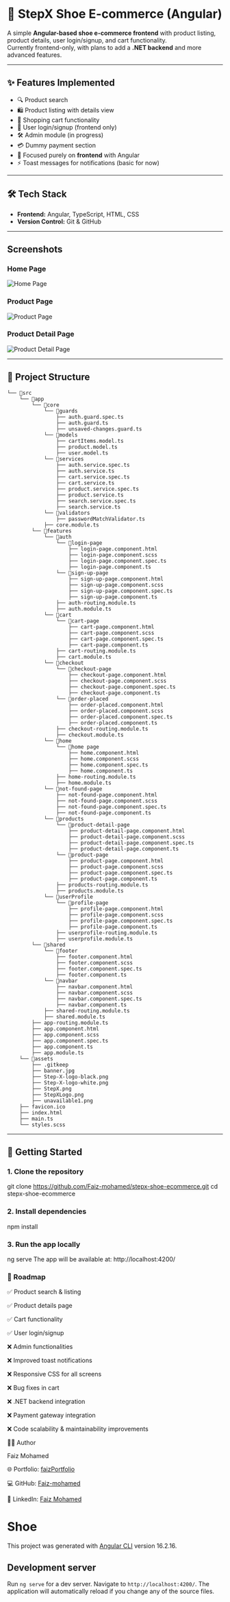 # 🥿 StepX Shoe E-commerce (Angular)

A simple **Angular-based shoe e-commerce frontend** with product listing, product details, user login/signup, and cart functionality.  
Currently frontend-only, with plans to add a **.NET backend** and more advanced features.

---

## ✨ Features Implemented

- 🔍 Product search  
- 🛍️ Product listing with details view  
- 🛒 Shopping cart functionality  
- 👤 User login/signup (frontend only)  
- 🛠️ Admin module (in progress)  
- 💳 Dummy payment section  
- 🎨 Focused purely on **frontend** with Angular  
- ⚡ Toast messages for notifications (basic for now)  

---

## 🛠️ Tech Stack

- **Frontend:** Angular, TypeScript, HTML, CSS  
- **Version Control:** Git & GitHub  

---

## Screenshots

### Home Page
![Home Page](assets/screenShots/HomePage.png)

### Product Page
![Product Page](assets/screenShots/productPage.png)

### Product Detail Page
![Product Detail Page](assets/screenShots/productDetailpage.png)


---

## 📂 Project Structure

```
└── 📁src
    └── 📁app
        └── 📁core
            └── 📁guards
                ├── auth.guard.spec.ts
                ├── auth.guard.ts
                ├── unsaved-changes.guard.ts
            └── 📁models
                ├── cartItems.model.ts
                ├── product.model.ts
                ├── user.model.ts
            └── 📁services
                ├── auth.service.spec.ts
                ├── auth.service.ts
                ├── cart.service.spec.ts
                ├── cart.service.ts
                ├── product.service.spec.ts
                ├── product.service.ts
                ├── search.service.spec.ts
                ├── search.service.ts
            └── 📁validators
                ├── passwordMatchValidator.ts
            ├── core.module.ts
        └── 📁features
            └── 📁auth
                └── 📁login-page
                    ├── login-page.component.html
                    ├── login-page.component.scss
                    ├── login-page.component.spec.ts
                    ├── login-page.component.ts
                └── 📁sign-up-page
                    ├── sign-up-page.component.html
                    ├── sign-up-page.component.scss
                    ├── sign-up-page.component.spec.ts
                    ├── sign-up-page.component.ts
                ├── auth-routing.module.ts
                ├── auth.module.ts
            └── 📁cart
                └── 📁cart-page
                    ├── cart-page.component.html
                    ├── cart-page.component.scss
                    ├── cart-page.component.spec.ts
                    ├── cart-page.component.ts
                ├── cart-routing.module.ts
                ├── cart.module.ts
            └── 📁checkout
                └── 📁checkout-page
                    ├── checkout-page.component.html
                    ├── checkout-page.component.scss
                    ├── checkout-page.component.spec.ts
                    ├── checkout-page.component.ts
                └── 📁order-placed
                    ├── order-placed.component.html
                    ├── order-placed.component.scss
                    ├── order-placed.component.spec.ts
                    ├── order-placed.component.ts
                ├── checkout-routing.module.ts
                ├── checkout.module.ts
            └── 📁home
                └── 📁home page
                    ├── home.component.html
                    ├── home.component.scss
                    ├── home.component.spec.ts
                    ├── home.component.ts
                ├── home-routing.module.ts
                ├── home.module.ts
            └── 📁not-found-page
                ├── not-found-page.component.html
                ├── not-found-page.component.scss
                ├── not-found-page.component.spec.ts
                ├── not-found-page.component.ts
            └── 📁products
                └── 📁product-detail-page
                    ├── product-detail-page.component.html
                    ├── product-detail-page.component.scss
                    ├── product-detail-page.component.spec.ts
                    ├── product-detail-page.component.ts
                └── 📁product-page
                    ├── product-page.component.html
                    ├── product-page.component.scss
                    ├── product-page.component.spec.ts
                    ├── product-page.component.ts
                ├── products-routing.module.ts
                ├── products.module.ts
            └── 📁userProfile
                └── 📁profile-page
                    ├── profile-page.component.html
                    ├── profile-page.component.scss
                    ├── profile-page.component.spec.ts
                    ├── profile-page.component.ts
                ├── userprofile-routing.module.ts
                ├── userprofile.module.ts
        └── 📁shared
            └── 📁footer
                ├── footer.component.html
                ├── footer.component.scss
                ├── footer.component.spec.ts
                ├── footer.component.ts
            └── 📁navbar
                ├── navbar.component.html
                ├── navbar.component.scss
                ├── navbar.component.spec.ts
                ├── navbar.component.ts
            ├── shared-routing.module.ts
            ├── shared.module.ts
        ├── app-routing.module.ts
        ├── app.component.html
        ├── app.component.scss
        ├── app.component.spec.ts
        ├── app.component.ts
        ├── app.module.ts
    └── 📁assets
        ├── .gitkeep
        ├── banner.jpg
        ├── Step-X-logo-black.png
        ├── Step-X-logo-white.png
        ├── StepX.png
        ├── StepXLogo.png
        ├── unavailable1.png
    ├── favicon.ico
    ├── index.html
    ├── main.ts
    └── styles.scss
```


---

## 🚀 Getting Started

### 1. Clone the repository

git clone https://github.com/Faiz-mohamed/stepx-shoe-ecommerce.git
cd stepx-shoe-ecommerce
### 2. Install dependencies

npm install
### 3. Run the app locally

ng serve
The app will be available at: http://localhost:4200/


### 📌 Roadmap

✅ Product search & listing

✅ Product details page

✅ Cart functionality

✅ User login/signup

❌ Admin functionalities

❌ Improved toast notifications

❌ Responsive CSS for all screens

❌ Bug fixes in cart

❌ .NET backend integration

❌ Payment gateway integration

❌ Code scalability & maintainability improvements


👨‍💻 Author

Faiz Mohamed

🌐 Portfolio: [faizPortfolio](https://faiz-mohamed.github.io/faizPortfolio/)

💻 GitHub: [Faiz-mohamed](https://github.com/Faiz-mohamed)

🔗 LinkedIn: [Faiz Mohamed](https://www.linkedin.com/in/faiz-mohamed556/)


# Shoe

This project was generated with [Angular CLI](https://github.com/angular/angular-cli) version 16.2.16.

## Development server

Run `ng serve` for a dev server. Navigate to `http://localhost:4200/`. The application will automatically reload if you change any of the source files.
